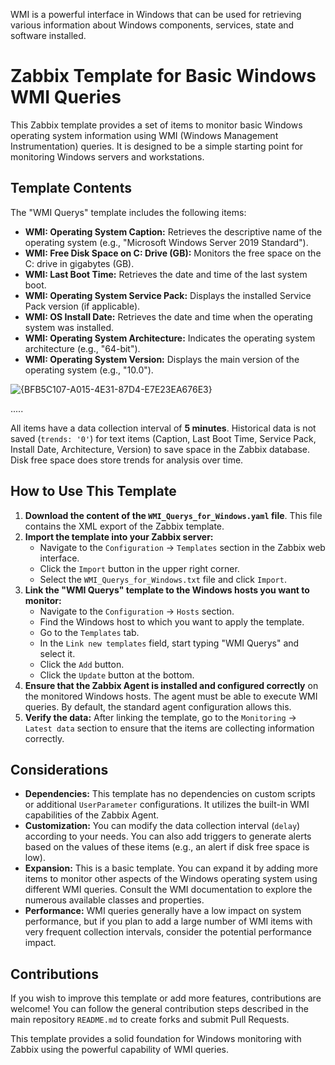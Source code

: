 WMI is a powerful interface in Windows that can be used for retrieving various information about Windows components, services, state and software installed.

# Zabbix Template for Basic Windows WMI Queries

This Zabbix template provides a set of items to monitor basic Windows operating system information using WMI (Windows Management Instrumentation) queries. It is designed to be a simple starting point for monitoring Windows servers and workstations.

## Template Contents

The "WMI Querys" template includes the following items:

* **WMI: Operating System Caption:** Retrieves the descriptive name of the operating system (e.g., "Microsoft Windows Server 2019 Standard").
* **WMI: Free Disk Space on C: Drive (GB):** Monitors the free space on the C: drive in gigabytes (GB).
* **WMI: Last Boot Time:** Retrieves the date and time of the last system boot.
* **WMI: Operating System Service Pack:** Displays the installed Service Pack version (if applicable).
* **WMI: OS Install Date:** Retrieves the date and time when the operating system was installed.
* **WMI: Operating System Architecture:** Indicates the operating system architecture (e.g., "64-bit").
* **WMI: Operating System Version:** Displays the main version of the operating system (e.g., "10.0").

![{BFB5C107-A015-4E31-87D4-E7E23EA676E3}](https://github.com/user-attachments/assets/50dc7941-43e2-4431-abb9-7ab3e84926e8)

.....

All items have a data collection interval of **5 minutes**. Historical data is not saved (`trends: '0'`) for text items (Caption, Last Boot Time, Service Pack, Install Date, Architecture, Version) to save space in the Zabbix database. Disk free space does store trends for analysis over time.

## How to Use This Template

1.  **Download the content of the `WMI_Querys_for_Windows.yaml` file**. This file contains the XML export of the Zabbix template.
2.  **Import the template into your Zabbix server:**
    * Navigate to the `Configuration` -> `Templates` section in the Zabbix web interface.
    * Click the `Import` button in the upper right corner.
    * Select the `WMI_Querys_for_Windows.txt` file and click `Import`.
3.  **Link the "WMI Querys" template to the Windows hosts you want to monitor:**
    * Navigate to the `Configuration` -> `Hosts` section.
    * Find the Windows host to which you want to apply the template.
    * Go to the `Templates` tab.
    * In the `Link new templates` field, start typing "WMI Querys" and select it.
    * Click the `Add` button.
    * Click the `Update` button at the bottom.
4.  **Ensure that the Zabbix Agent is installed and configured correctly** on the monitored Windows hosts. The agent must be able to execute WMI queries. By default, the standard agent configuration allows this.
5.  **Verify the data:** After linking the template, go to the `Monitoring` -> `Latest data` section to ensure that the items are collecting information correctly.

## Considerations

* **Dependencies:** This template has no dependencies on custom scripts or additional `UserParameter` configurations. It utilizes the built-in WMI capabilities of the Zabbix Agent.
* **Customization:** You can modify the data collection interval (`delay`) according to your needs. You can also add triggers to generate alerts based on the values of these items (e.g., an alert if disk free space is low).
* **Expansion:** This is a basic template. You can expand it by adding more items to monitor other aspects of the Windows operating system using different WMI queries. Consult the WMI documentation to explore the numerous available classes and properties.
* **Performance:** WMI queries generally have a low impact on system performance, but if you plan to add a large number of WMI items with very frequent collection intervals, consider the potential performance impact.

## Contributions

If you wish to improve this template or add more features, contributions are welcome! You can follow the general contribution steps described in the main repository `README.md` to create forks and submit Pull Requests.

This template provides a solid foundation for Windows monitoring with Zabbix using the powerful capability of WMI queries.
